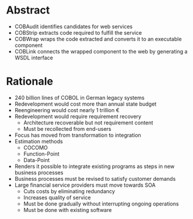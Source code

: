 # Abstract

- COBAudit identifies candidates for web services
- COBStrip extracts code required to fulfill the service
- COBWrap wraps the code extracted and converts it to an executable component
- COBLink connects the wrapped component to the web by generating a WSDL interface


# Rationale

- 240 billion lines of COBOL in German legacy systems
- Redevelopment would cost more than annual state budget
- Reengineering would cost nearly 1 trillion €
- Redevelopment would require requirement recovery
    + Architecture recoverable but not requirement content
    + Must be recollected from end-users
- Focus has moved from transformation to integration
- Estimation methods
    + COCOMO
    + Function-Point
    + Data-Point
- Renders it possible to integrate existing programs as steps in new business processes
- Business processes must be revised to satisfy customer demands
- Large financial service providers must move towards SOA
    + Cuts costs by eliminating redundancy
    + Increases quality of service
    + Must be done gradually without interrupting ongoing operations
    + Must be done with existing software